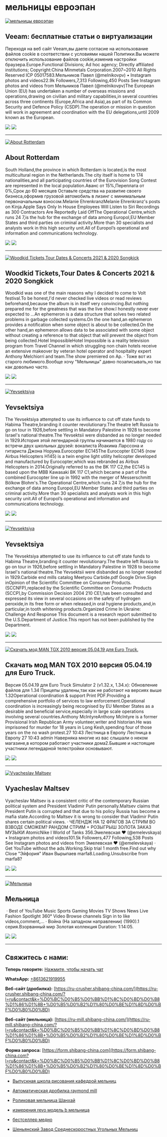 # мельницы евроэпан

<a href="https://swt.shibang-china.com/?l=ru&img&k=%D0%BC%D0%B5%D0%BB%D1%8C%D0%BD%D0%B8%D1%86%D1%8B+%D0%B5%D0%B2%D1%80%D0%BE%D1%8D%D0%BF%D0%B0%D0%BD" target="_blank">![мельницы евроэпан](http://static.shibang-china.com/all-800x300/694.jpg)</a>

## Veeam: бесплатные статьи о виртуализации
Переходя на веб сайт Veeam,вы даете согласие на использование файлов cookie в соответствии с условиями нашей Политики.Вы можете отключить использование файлов cookie,изменив настройки браузера.Europe.Functional Divisions; Ad hoc agency; Directly affiliated institutions; Copyright:China Minmetals Corporation.2007~2010 All Rights Reserved ICP 05017583.Мельников Павел (@melnikovpv) • Instagram photos and videos22.9k Followers,7,313 Following,450 Posts See Instagram photos and videos from Мельников Павел (@melnikovpv)The European Union (EU) has undertaken a number of overseas missions and operations,drawing on civilian and military capabilities,in several countries across three continents (Europe,Africa and Asia),as part of its Common Security and Defence Policy (CSDP).The operation or mission in question will work in agreement and coordination with the EU delegations,until 2009 known as the European.


<a href="https://whatsapp.shibangsoft.com/WhatsApp.php" target="_blank" title="WhatsApp">![](http://static.shibang-china.com/icon/whatsapp.png)</a> <a href="https://swt.shibang-china.com/?l=ru&icon&k=%D0%BC%D0%B5%D0%BB%D1%8C%D0%BD%D0%B8%D1%86%D1%8B+%D0%B5%D0%B2%D1%80%D0%BE%D1%8D%D0%BF%D0%B0%D0%BD" target="_blank">![](http://static.shibang-china.com/icon/chat-ru.png)</a>

---

<a href="https://swt.shibang-china.com/?l=ru&img&k=%D0%BC%D0%B5%D0%BB%D1%8C%D0%BD%D0%B8%D1%86%D1%8B+%D0%B5%D0%B2%D1%80%D0%BE%D1%8D%D0%BF%D0%B0%D0%BD" target="_blank">![About Rotterdam](http://static.shibang-china.com/all-800x300/340.jpg)</a>

## About Rotterdam
South Holland,the province in which Rotterdam is located,is the most multicultural region in the Netherlands.The city itself is home to 174 nationalities,and all participating countries of the Eurovision Song Contest are represented in the local population.Аванс от 15%,Переплата от 0%,Срок до 60 месяцев Оставьте средства на развитие своего бизнеса,оформив грузовой автомобиль в лизинг с минимальным первоначальным взносом.Melanie EhrenkranzMelanie Ehrenkranz's posts on Kinja.Apple Says Only In House Employees Will Listen to Siri Recordings as 300 Contractors Are Reportedly Laid OffThe Operational Centre,which runs 24 7,is the hub for the exchange of data among Europol,EU Member States and third parties on criminal activity.More than 30 specialists and analysts work in this high security unit.All of Europol’s operational and information and communications technology.


<a href="https://whatsapp.shibangsoft.com/WhatsApp.php" target="_blank" title="WhatsApp">![](http://static.shibang-china.com/icon/whatsapp.png)</a> <a href="https://swt.shibang-china.com/?l=ru&icon&k=%D0%BC%D0%B5%D0%BB%D1%8C%D0%BD%D0%B8%D1%86%D1%8B+%D0%B5%D0%B2%D1%80%D0%BE%D1%8D%D0%BF%D0%B0%D0%BD" target="_blank">![](http://static.shibang-china.com/icon/chat-ru.png)</a>

---

<a href="https://swt.shibang-china.com/?l=ru&img&k=%D0%BC%D0%B5%D0%BB%D1%8C%D0%BD%D0%B8%D1%86%D1%8B+%D0%B5%D0%B2%D1%80%D0%BE%D1%8D%D0%BF%D0%B0%D0%BD" target="_blank">![Woodkid Tickets,Tour Dates &amp; Concerts 2021 &amp; 2020 Songkick](http://static.shibang-china.com/all-800x300/990.jpg)</a>

## Woodkid Tickets,Tour Dates &amp; Concerts 2021 &amp; 2020 Songkick
Woodkid was one of the main reasons why I decided to come to Volt festival.To be honest,I'd never checked live videos or read reviews beforehand,because the album is in itself very convincing.But nothing prepared me for the greatness that was the live show.I honestly never ever expected to …An ephemeron is a data structure that solves two related problems in garbage collected systems.On the one hand,an ephemeron provides a notification when some object is about to be collected.On the other hand,an ephemeron allows data to be associated with some object without creating a reference to that object that will prevent the object from being collected.Hotel ImpossibleHotel Impossible is a reality television program from Travel Channel in which struggling non chain hotels receive an extensive makeover by veteran hotel operator and hospitality expert Anthony Melchiorri and team.The show premiered on Ap.&nbsp;&#0183;&#32;Тоже вот из старого любимого.Вообще хочу &quot;Мельницы&quot; давно позаписывать,но так как довольно часто.


<a href="https://whatsapp.shibangsoft.com/WhatsApp.php" target="_blank" title="WhatsApp">![](http://static.shibang-china.com/icon/whatsapp.png)</a> <a href="https://swt.shibang-china.com/?l=ru&icon&k=%D0%BC%D0%B5%D0%BB%D1%8C%D0%BD%D0%B8%D1%86%D1%8B+%D0%B5%D0%B2%D1%80%D0%BE%D1%8D%D0%BF%D0%B0%D0%BD" target="_blank">![](http://static.shibang-china.com/icon/chat-ru.png)</a>

---

<a href="https://swt.shibang-china.com/?l=ru&img&k=%D0%BC%D0%B5%D0%BB%D1%8C%D0%BD%D0%B8%D1%86%D1%8B+%D0%B5%D0%B2%D1%80%D0%BE%D1%8D%D0%BF%D0%B0%D0%BD" target="_blank">![Yevsektsiya](http://static.shibang-china.com/all-800x300/467.jpg)</a>

## Yevsektsiya
The Yevsektsiya attempted to use its influence to cut off state funds to Habima Theatre,branding it counter revolutionary.The theatre left Russia to go on tour in 1926,before settling in Mandatory Palestine in 1928 to become Israel's national theatre.The Yevsektsii were disbanded as no longer needed in 1929.История этой легендарной группы начинается в 1980 году со встречи двух школьных друзей: вокалиста Йоакима Ларссона и гитариста Джона Норума.Eurocopter EC145The Eurocopter EC145 (now Airbus Helicopters H145) is a twin engine light utility helicopter developed and manufactured by Eurocopter,which was rebranded as Airbus Helicopters in 2014.Originally referred to as the BK 117 C2,the EC145 is based upon the MBB Kawasaki BK 117 C1,which became a part of the combined Eurocopter line up in 1992 with the merger of Messerschmitt B&#246;lkow Blohm's.The Operational Centre,which runs 24 7,is the hub for the exchange of data among Europol,EU Member States and third parties on criminal activity.More than 30 specialists and analysts work in this high security unit.All of Europol’s operational and information and communications technology.


<a href="https://whatsapp.shibangsoft.com/WhatsApp.php" target="_blank" title="WhatsApp">![](http://static.shibang-china.com/icon/whatsapp.png)</a> <a href="https://swt.shibang-china.com/?l=ru&icon&k=%D0%BC%D0%B5%D0%BB%D1%8C%D0%BD%D0%B8%D1%86%D1%8B+%D0%B5%D0%B2%D1%80%D0%BE%D1%8D%D0%BF%D0%B0%D0%BD" target="_blank">![](http://static.shibang-china.com/icon/chat-ru.png)</a>

---

<a href="https://swt.shibang-china.com/?l=ru&img&k=%D0%BC%D0%B5%D0%BB%D1%8C%D0%BD%D0%B8%D1%86%D1%8B+%D0%B5%D0%B2%D1%80%D0%BE%D1%8D%D0%BF%D0%B0%D0%BD" target="_blank">![Yevsektsiya](http://static.shibang-china.com/all-800x300/744.jpg)</a>

## Yevsektsiya
The Yevsektsiya attempted to use its influence to cut off state funds to Habima Theatre,branding it counter revolutionary.The theatre left Russia to go on tour in 1926,before settling in Mandatory Palestine in 1928 to become Israel's national theatre.The Yevsektsii were disbanded as no longer needed in 1929.Carbide end mills catalog Meetyou Carbide.pdf Google Drive.Sign inOpinion of the Scientific Committee on Consumer Products.(SCCNFP),replaced by the Scientific Committee on Consumer Products (SCCP),by Commission Decision 2004 210 CE1,has been consulted and expressed its view in several occasions on the safety of hydrogen peroxide,in its free form or when released,in oral hygiene products,and,in particular,in tooth whitening products.Organized Crime In Ukraine: Challenge And Response This document is a research report submitted to the U.S.Department of Justice.This report has not been published by the Department.


<a href="https://whatsapp.shibangsoft.com/WhatsApp.php" target="_blank" title="WhatsApp">![](http://static.shibang-china.com/icon/whatsapp.png)</a> <a href="https://swt.shibang-china.com/?l=ru&icon&k=%D0%BC%D0%B5%D0%BB%D1%8C%D0%BD%D0%B8%D1%86%D1%8B+%D0%B5%D0%B2%D1%80%D0%BE%D1%8D%D0%BF%D0%B0%D0%BD" target="_blank">![](http://static.shibang-china.com/icon/chat-ru.png)</a>

---

<a href="https://swt.shibang-china.com/?l=ru&img&k=%D0%BC%D0%B5%D0%BB%D1%8C%D0%BD%D0%B8%D1%86%D1%8B+%D0%B5%D0%B2%D1%80%D0%BE%D1%8D%D0%BF%D0%B0%D0%BD" target="_blank">![Скачать мод MAN TGX 2010 версия 05.04.19 для Euro Truck.](http://static.shibang-china.com/all-800x300/928.jpg)</a>

## Скачать мод MAN TGX 2010 версия 05.04.19 для Euro Truck.
Версия 05.04.19 для Euro Truck Simulator 2 (v1.32.x, 1.34.x): Обновление файлов для 1.34 Прицепы удалены,так как не работают на версиях выше 1.32Operational coordination &amp; support Print PDF.Providing a comprehensive portfolio of services to law enforcement.Operational coordination is increasingly being recognised by EU Member States as a desirable and beneficial service,especially in large scale operations involving several countries.Anthony McIntyreAnthony McIntyre is a former Provisional Irish Republican Army volunteer,writer and historian.He was imprisoned for murder for 18 years in Long Kesh,spending four of those years on the no wash protest.27 10:43 Лестница в Европу Лестница в Европу 27 10:43 admin Наверняка многие из вас слышали о неком магазине,в котором работают участники дома2.Бывшие и настоящие участники легендарной телестройки основывают.


<a href="https://whatsapp.shibangsoft.com/WhatsApp.php" target="_blank" title="WhatsApp">![](http://static.shibang-china.com/icon/whatsapp.png)</a> <a href="https://swt.shibang-china.com/?l=ru&icon&k=%D0%BC%D0%B5%D0%BB%D1%8C%D0%BD%D0%B8%D1%86%D1%8B+%D0%B5%D0%B2%D1%80%D0%BE%D1%8D%D0%BF%D0%B0%D0%BD" target="_blank">![](http://static.shibang-china.com/icon/chat-ru.png)</a>

---

<a href="https://swt.shibang-china.com/?l=ru&img&k=%D0%BC%D0%B5%D0%BB%D1%8C%D0%BD%D0%B8%D1%86%D1%8B+%D0%B5%D0%B2%D1%80%D0%BE%D1%8D%D0%BF%D0%B0%D0%BD" target="_blank">![Vyacheslav Maltsev](http://static.shibang-china.com/all-800x300/1472.jpg)</a>

## Vyacheslav Maltsev
Vyacheslav Maltsev is a consistent critic of the contemporary Russian political system and President Vladimir Putin personally.Maltsev claims that President Putin is corrupted and that due to his policy Russia has become a mafia state.According to Maltsev it is wrong to consider that Vladimir Putin shares certain political views.&nbsp;&#0183;&#32;ЧЕЛЕНДЖ НА 12 ФРАГОВ ЗА СТРИМ ВО ВЗВОДЕ СМОЖЕМ? РАНДОМ СТРИМ + РОЗЫГРЫШ ЗОЛОТА ЗАКАЗ МУЗЫКИ AtomicNike I World of Tanks 356.Эмелевская ♥️ (@emelevskaya) • Instagram photos and videos101.5k Followers,477 Following,538 Posts See Instagram photos and videos from Эмелевская ♥️ (@emelevskaya)&nbsp;&#0183;&#32;Get YouTube without the ads.Working.Skip trial 1 month free.Find out why Close &quot;Эйфория&quot; Иван Вырыпаев marfa8.Loading.Unsubscribe from marfa8?


<a href="https://whatsapp.shibangsoft.com/WhatsApp.php" target="_blank" title="WhatsApp">![](http://static.shibang-china.com/icon/whatsapp.png)</a> <a href="https://swt.shibang-china.com/?l=ru&icon&k=%D0%BC%D0%B5%D0%BB%D1%8C%D0%BD%D0%B8%D1%86%D1%8B+%D0%B5%D0%B2%D1%80%D0%BE%D1%8D%D0%BF%D0%B0%D0%BD" target="_blank">![](http://static.shibang-china.com/icon/chat-ru.png)</a>

---

<a href="https://swt.shibang-china.com/?l=ru&img&k=%D0%BC%D0%B5%D0%BB%D1%8C%D0%BD%D0%B8%D1%86%D1%8B+%D0%B5%D0%B2%D1%80%D0%BE%D1%8D%D0%BF%D0%B0%D0%BD" target="_blank">![Мельница](http://static.shibang-china.com/all-800x300/452.jpg)</a>

## Мельница
&nbsp;&#0183;&#32;Best of YouTube Music Sports Gaming Movies TV Shows News Live Fashion Spotlight 360&#176; Video Browse channels Sign in to like videos,comment,…&nbsp;&#0183;&#32;Война (На западном направлении) (1990).1 серия.Взорванный мир Золотая коллекция Duration: 1:14:05.

<a href="https://whatsapp.shibangsoft.com/WhatsApp.php" target="_blank" title="WhatsApp">![](http://static.shibang-china.com/icon/whatsapp.png)</a> <a href="https://swt.shibang-china.com/?l=ru&icon&k=%D0%BC%D0%B5%D0%BB%D1%8C%D0%BD%D0%B8%D1%86%D1%8B+%D0%B5%D0%B2%D1%80%D0%BE%D1%8D%D0%BF%D0%B0%D0%BD" target="_blank">![](http://static.shibang-china.com/icon/chat-ru.png)</a>

---
## Свяжитесь с нами:

**Теперь говорите:** [Нажмите, чтобы начать чат](https://swt.shibang-china.com?l=ru&contact&k=%D0%BC%D0%B5%D0%BB%D1%8C%D0%BD%D0%B8%D1%86%D1%8B+%D0%B5%D0%B2%D1%80%D0%BE%D1%8D%D0%BF%D0%B0%D0%BD)

**WhatsApp:**  [+8613621919955](https://whatsapp.shibangsoft.com/WhatsApp.php)

**Веб-сайт (дробилка):** [https://ru-crusher.shibang-china.com/](https://ru-crusher.shibang-china.com/?l=ru&contact&k=%D0%BC%D0%B5%D0%BB%D1%8C%D0%BD%D0%B8%D1%86%D1%8B+%D0%B5%D0%B2%D1%80%D0%BE%D1%8D%D0%BF%D0%B0%D0%BD)

**Веб-сайт (мельница):** [https://ru-mill.shibang-china.com/](https://ru-mill.shibang-china.com/?l=ru&contact&k=%D0%BC%D0%B5%D0%BB%D1%8C%D0%BD%D0%B8%D1%86%D1%8B+%D0%B5%D0%B2%D1%80%D0%BE%D1%8D%D0%BF%D0%B0%D0%BD)

**Форма запроса:** [https://form.shibang-china.com](https://form.shibang-china.com?l=ru&contact&k=%D0%BC%D0%B5%D0%BB%D1%8C%D0%BD%D0%B8%D1%86%D1%8B+%D0%B5%D0%B2%D1%80%D0%BE%D1%8D%D0%BF%D0%B0%D0%BD)

* [Выпускная школа рисования кафедрой мельниц](../133/%D0%92%D1%8B%D0%BF%D1%83%D1%81%D0%BA%D0%BD%D0%B0%D1%8F%20%D1%88%D0%BA%D0%BE%D0%BB%D0%B0%20%D1%80%D0%B8%D1%81%D0%BE%D0%B2%D0%B0%D0%BD%D0%B8%D1%8F%20%D0%BA%D0%B0%D1%84%D0%B5%D0%B4%D1%80%D0%BE%D0%B9%20%D0%BC%D0%B5%D0%BB%D1%8C%D0%BD%D0%B8%D1%86.md)

* [Автоматическая дробилка raymond mill](../135/%D0%90%D0%B2%D1%82%D0%BE%D0%BC%D0%B0%D1%82%D0%B8%D1%87%D0%B5%D1%81%D0%BA%D0%B0%D1%8F%20%D0%B4%D1%80%D0%BE%D0%B1%D0%B8%D0%BB%D0%BA%D0%B0%20raymond%20mill.md)

* [Роликовая мельница Шанхай](../135/%D0%A0%D0%BE%D0%BB%D0%B8%D0%BA%D0%BE%D0%B2%D0%B0%D1%8F%20%D0%BC%D0%B5%D0%BB%D1%8C%D0%BD%D0%B8%D1%86%D0%B0%20%D0%A8%D0%B0%D0%BD%D1%85%D0%B0%D0%B9.md)

* [измерения revo модель b мельница](../131/%D0%B8%D0%B7%D0%BC%D0%B5%D1%80%D0%B5%D0%BD%D0%B8%D1%8F%20revo%20%D0%BC%D0%BE%D0%B4%D0%B5%D0%BB%D1%8C%20b%20%D0%BC%D0%B5%D0%BB%D1%8C%D0%BD%D0%B8%D1%86%D0%B0.md)

* [бестселлер медно](../133/%D0%B1%D0%B5%D1%81%D1%82%D1%81%D0%B5%D0%BB%D0%BB%D0%B5%D1%80%20%D0%BC%D0%B5%D0%B4%D0%BD%D0%BE.md)

* [Шеньянский Завод Среднескоростных Угольных Мельниц](../132/%D0%A8%D0%B5%D0%BD%D1%8C%D1%8F%D0%BD%D1%81%D0%BA%D0%B8%D0%B9%20%D0%97%D0%B0%D0%B2%D0%BE%D0%B4%20%D0%A1%D1%80%D0%B5%D0%B4%D0%BD%D0%B5%D1%81%D0%BA%D0%BE%D1%80%D0%BE%D1%81%D1%82%D0%BD%D1%8B%D1%85%20%D0%A3%D0%B3%D0%BE%D0%BB%D1%8C%D0%BD%D1%8B%D1%85%20%D0%9C%D0%B5%D0%BB%D1%8C%D0%BD%D0%B8%D1%86.md)